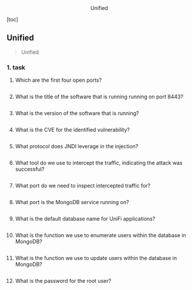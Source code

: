 <center>Unified</center>



[toc]







## Unified

> Unified









### 1. task

1. Which are the first four open ports?

```shell
```

2. What is the title of the software that is running running on port 8443?

```shell
```

3. What is the version of the software that is running?

```shell
```

4. What is the CVE for the identified vulnerability?

```shell
```

5. What protocol does JNDI leverage in the injection?

```shell
```

6. What tool do we use to intercept the traffic, indicating the attack was successful?

```shell
```

7. What port do we need to inspect intercepted traffic for?

```shell
```

8. What port is the MongoDB service running on?

```shell
```

9. What is the default database name for UniFi applications?

```shell
```

10. What is the function we use to enumerate users within the database in MongoDB?

```shell
```

11. What is the function we use to update users within the database in MongoDB?

```shell
```

12. What is the password for the root user?

```shell
```

